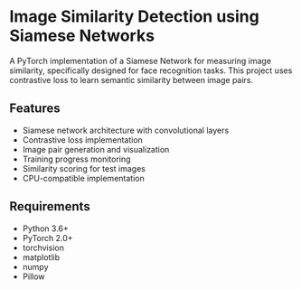 # Image Similarity Detection using Siamese Networks

A PyTorch implementation of a Siamese Network for measuring image similarity, specifically designed for face recognition tasks. This project uses contrastive loss to learn semantic similarity between image pairs.

## Features

- Siamese network architecture with convolutional layers
- Contrastive loss implementation
- Image pair generation and visualization
- Training progress monitoring
- Similarity scoring for test images
- CPU-compatible implementation

## Requirements

- Python 3.6+
- PyTorch 2.0+
- torchvision
- matplotlib
- numpy
- Pillow
